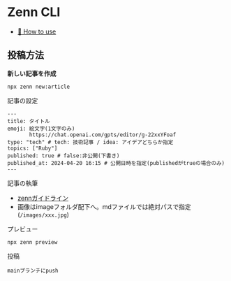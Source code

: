 # Zenn CLI

* [📘 How to use](https://zenn.dev/zenn/articles/zenn-cli-guide)

## 投稿方法
**新しい記事を作成**
```shell
npx zenn new:article
```

記事の設定
```
---
title: タイトル
emoji: 絵文字(1文字のみ)
       https://chat.openai.com/gpts/editor/g-22xxYFoaf
type: "tech" # tech: 技術記事 / idea: アイデアどちらか指定
topics: ["Ruby"]
published: true # false:非公開(下書き)
published_at: 2024-04-20 16:15 # 公開日時を指定(publishedがtrueの場合のみ)
---
```

記事の執筆
- [zennガイドライン](https://zenn.dev/guideline)
- 画像はimageフォルダ配下へ。mdファイルでは絶対パスで指定(`/images/xxx.jpg`)

プレビュー
```shell
npx zenn preview
```

投稿
```
mainブランチにpush
```